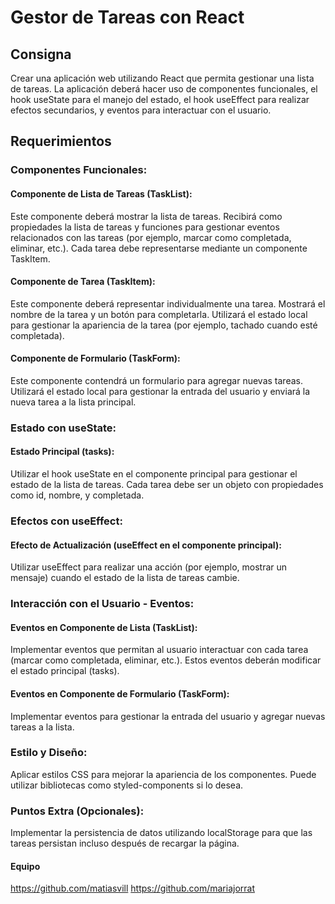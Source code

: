 # Gestor de Tareas con React

## Consigna

Crear una aplicación web utilizando React que permita gestionar una lista de tareas. La aplicación deberá hacer uso de componentes funcionales, el hook useState para el manejo del estado, el hook useEffect para realizar efectos secundarios, y eventos para interactuar con el usuario.

## Requerimientos

### Componentes Funcionales:

#### Componente de Lista de Tareas (TaskList):

Este componente deberá mostrar la lista de tareas. Recibirá como propiedades la lista de tareas y funciones para gestionar eventos relacionados con las tareas (por ejemplo, marcar como completada, eliminar, etc.). Cada tarea debe representarse mediante un componente TaskItem.

#### Componente de Tarea (TaskItem):

Este componente deberá representar individualmente una tarea. Mostrará el nombre de la tarea y un botón para completarla. Utilizará el estado local para gestionar la apariencia de la tarea (por ejemplo, tachado cuando esté completada).

#### Componente de Formulario (TaskForm):

Este componente contendrá un formulario para agregar nuevas tareas. Utilizará el estado local para gestionar la entrada del usuario y enviará la nueva tarea a la lista principal.

### Estado con useState:

#### Estado Principal (tasks):

Utilizar el hook useState en el componente principal para gestionar el estado de la lista de tareas. Cada tarea debe ser un objeto con propiedades como id, nombre, y completada.

### Efectos con useEffect:

#### Efecto de Actualización (useEffect en el componente principal):

Utilizar useEffect para realizar una acción (por ejemplo, mostrar un mensaje) cuando el estado de la lista de tareas cambie.

### Interacción con el Usuario - Eventos:

#### Eventos en Componente de Lista (TaskList):

Implementar eventos que permitan al usuario interactuar con cada tarea (marcar como completada, eliminar, etc.). Estos eventos deberán modificar el estado principal (tasks).

#### Eventos en Componente de Formulario (TaskForm):

Implementar eventos para gestionar la entrada del usuario y agregar nuevas tareas a la lista.

### Estilo y Diseño:

Aplicar estilos CSS para mejorar la apariencia de los componentes. Puede utilizar bibliotecas como styled-components si lo desea.

### Puntos Extra (Opcionales):

Implementar la persistencia de datos utilizando localStorage para que las tareas persistan incluso después de recargar la página.

#### Equipo

https://github.com/matiasvill
https://github.com/mariajorrat
